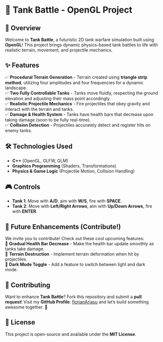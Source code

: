 # 🚀 Tank Battle - OpenGL Project

## 🎯 Overview
Welcome to **Tank Battle**, a futuristic 2D tank warfare simulation built using **OpenGL**! This project brings dynamic physics-based tank battles to life with realistic terrain, movement, and projectile mechanics.

## ✨ Features
✅ **Procedural Terrain Generation** - Terrain created using **triangle strip method**, utilizing four amplitudes and four frequencies for a dynamic landscape.  
✅ **Two Fully Controllable Tanks** - Tanks move fluidly, respecting the ground elevation and adjusting their mass point accordingly.  
✅ **Realistic Projectile Mechanics** - Fire projectiles that obey gravity and interact with the terrain and tanks.  
✅ **Damage & Health System** - Tanks have health bars that decrease upon taking damage (soon to be fully real-time).  
✅ **Collision Detection** - Projectiles accurately detect and register hits on enemy tanks.  

## 🛠️ Technologies Used
- **C++** (OpenGL, GLFW, GLM)  
- **Graphics Programming** (Shaders, Transformations)  
- **Physics & Game Logic** (Projectile Motion, Collision Handling)  

## 🎮 Controls
- **Tank 1**: Move with **A/D**, aim with **W/S**, fire with **SPACE**.  
- **Tank 2**: Move with **Left/Right Arrows**, aim with **Up/Down Arrows**, fire with **ENTER**.  

## 🚀 Future Enhancements (Contribute!)
We invite you to contribute! Check out these cool upcoming features:  
🔹 **Gradual Health Bar Decrease** - Make the health bar update smoothly as tanks take damage.  
🔹 **Terrain Destruction** - Implement terrain deformation when hit by projectiles.  
🔹 **Dark Mode Toggle** - Add a feature to switch between light and dark mode.  

## 🤝 Contributing
Want to enhance **Tank Battle**? Fork this repository and submit a **pull request**! Visit my **GitHub Profile**: [florianAriasu](https://github.com/florian-ariasu) and let’s build something awesome together. 🚀

## 📜 License
This project is open-source and available under the **MIT License**.

